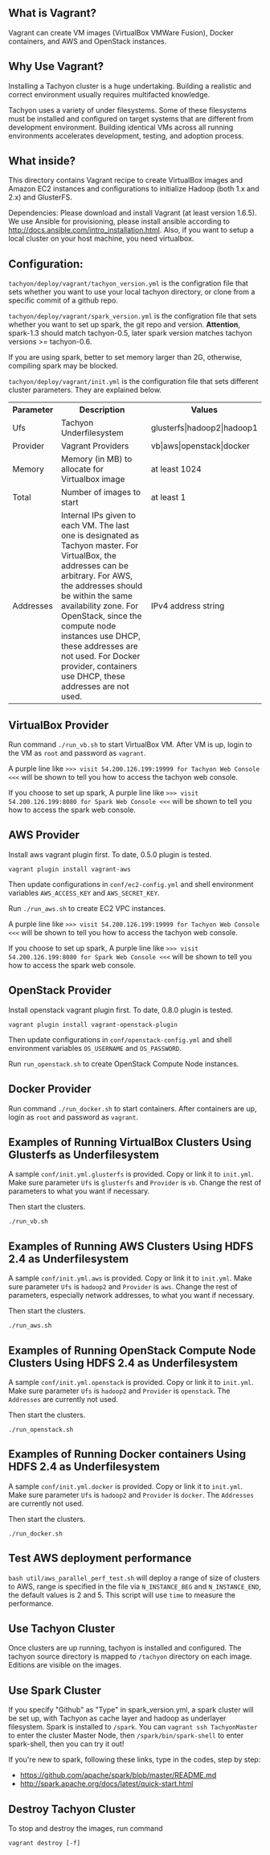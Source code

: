 ## What is Vagrant?

Vagrant can create VM images (VirtualBox VMWare Fusion), Docker containers, and AWS and OpenStack
instances.

## Why Use Vagrant?

Installing a Tachyon cluster is a huge undertaking. Building a realistic and correct environment
usually requires multifacted knowledge.

Tachyon uses a variety of under filesystems. Some of these filesystems must be installed and
configured on target systems that are different from development environment. Building identical VMs
across all running environments accelerates development, testing, and adoption process.

## What inside?

This directory contains Vagrant recipe to create VirtualBox images and Amazon EC2 instances and
configurations to initialize Hadoop (both 1.x and 2.x) and GlusterFS.

Dependencies:
Please download and install Vagrant (at least version 1.6.5). 
We use Ansible for provisioning, please install ansible according to http://docs.ansible.com/intro_installation.html. 
Also, if you want to setup a local cluster on your host machine, you need virtualbox.

## Configuration:

`tachyon/deploy/vagrant/tachyon_version.yml` is the configration file that sets whether you want to use
your local tachyon directory, or clone from a specific commit of a github repo.

`tachyon/deploy/vagrant/spark_version.yml` is the configration file that sets whether you want to set up 
spark, the git repo and version. **Attention**, spark-1.3 should match tachyon-0.5, later spark version matches tachyon versions >= tachyon-0.6.

If you are using spark, better to set memory larger than 2G, otherwise, compiling spark may be blocked.

`tachyon/deploy/vagrant/init.yml` is the configuration file that sets different cluster parameters.
They are explained below.

<table class="table">
<tr>
    <th>Parameter</th><th>Description</th><th>Values</th>
</tr>
<tr>
    <td>Ufs</td><td>Tachyon Underfilesystem</td><td>glusterfs|hadoop2|hadoop1</td>
</tr>
<tr>
    <td>Provider</td><td>Vagrant Providers</td><td>vb|aws|openstack|docker</td>
</tr>
<tr>
    <td>Memory</td><td>Memory (in MB) to allocate for Virtualbox image</td><td>at least 1024</td>
</tr>
<tr>
    <td>Total</td><td>Number of images to start</td><td>at least 1</td>
</tr>
<tr>
    <td>Addresses</td><td>Internal IPs given to each VM. The last one is designated as Tachyon master.
For VirtualBox, the addresses can be arbitrary.
For AWS, the addresses should be within the same availability zone.
For OpenStack, since the compute node instances use DHCP, these addresses are not used.
For Docker provider, containers use DHCP, these addresses are not used.
</td><td>IPv4 address string</td>
</tr>
</table>

## VirtualBox Provider

Run command `./run_vb.sh` to start VirtualBox VM. After VM is up, login to
the VM as `root` and password as `vagrant`.

A purple line like `>>> visit 54.200.126.199:19999 for Tachyon Web Console <<<` will be shown to tell you how to access the tachyon web console.

If you choose to set up spark, A purple line like `>>> visit 54.200.126.199:8080 for Spark Web Console <<<` will be shown to tell you how to access the spark web console.

## AWS Provider

Install aws vagrant plugin first. To date, 0.5.0 plugin is tested.

    vagrant plugin install vagrant-aws

Then update configurations in `conf/ec2-config.yml` and shell environment variables `AWS_ACCESS_KEY`
and `AWS_SECRET_KEY`.

Run `./run_aws.sh` to create EC2 VPC instances.

A purple line like `>>> visit 54.200.126.199:19999 for Tachyon Web Console <<<` will be shown to tell you how to access the tachyon web console.

If you choose to set up spark, A purple line like `>>> visit 54.200.126.199:8080 for Spark Web Console <<<` will be shown to tell you how to access the spark web console.

## OpenStack Provider

Install openstack vagrant plugin first. To date, 0.8.0 plugin is tested.

    vagrant plugin install vagrant-openstack-plugin

Then update configurations in `conf/openstack-config.yml` and shell environment variables
`OS_USERNAME` and `OS_PASSWORD`.

Run `run_openstack.sh` to create OpenStack Compute Node instances.

## Docker Provider

Run command `./run_docker.sh` to start containers. After containers are up, login as `root` and
password as `vagrant`.

## Examples of Running VirtualBox Clusters Using Glusterfs as Underfilesystem

A sample `conf/init.yml.glusterfs` is provided. Copy or link it to `init.yml`. Make sure parameter
`Ufs` is `glusterfs` and `Provider` is `vb`. Change the rest of parameters to what you want if
necessary.

Then start the clusters.

    ./run_vb.sh

## Examples of Running AWS Clusters Using HDFS 2.4 as Underfilesystem

A sample `conf/init.yml.aws` is provided. Copy or link it to `init.yml`. Make sure parameter `Ufs`
is `hadoop2` and `Provider` is `aws`. Change the rest of parameters, especially network addresses,
to what you want if necessary.

Then start the clusters.

    ./run_aws.sh


## Examples of Running OpenStack Compute Node Clusters Using HDFS 2.4 as Underfilesystem

A sample `conf/init.yml.openstack` is provided. Copy or link it to `init.yml`. Make sure parameter
`Ufs` is `hadoop2` and `Provider` is `openstack`. The `Addresses` are currently not used.

Then start the clusters.

    ./run_openstack.sh


## Examples of Running Docker containers Using HDFS 2.4 as Underfilesystem

A sample `conf/init.yml.docker` is provided. Copy or link it to `init.yml`. Make sure parameter
`Ufs` is `hadoop2` and `Provider` is `docker`. The `Addresses` are currently not used.

Then start the clusters.

    ./run_docker.sh

## Test AWS deployment performance

`bash util/aws_parallel_perf_test.sh` will deploy a range of size of clusters to AWS, range is specified in the file via `N_INSTANCE_BEG` and `N_INSTANCE_END`, the default values is 2 and 5. This script will use `time` to measure the performance.

## Use Tachyon Cluster

Once clusters are up running, tachyon is installed and configured. The tachyon source directory is
mapped to `/tachyon` directory on each image. Editions are visible on the images.

## Use Spark Cluster

If you specify "Github" as "Type" in spark_version.yml, a spark cluster will be set up, with Tachyon as cache layer and hadoop as underlayer filesystem. 
Spark is installed to `/spark`. You can `vagrant ssh TachyonMaster` to enter the cluster Master Node, then `/spark/bin/spark-shell` to enter spark-shell, 
then you can try it out! 

If you're new to spark, following these links, type in the codes, step by step:
* https://github.com/apache/spark/blob/master/README.md
* http://spark.apache.org/docs/latest/quick-start.html

## Destroy Tachyon Cluster

To stop and destroy the images, run command

    vagrant destroy [-f]
